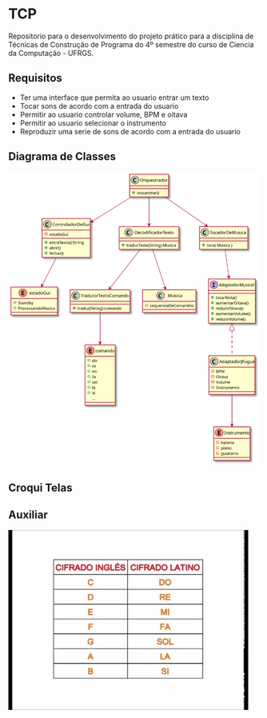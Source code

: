 # TCP

Repositorio para o desenvolvimento do projeto prático para a disciplina de Técnicas de Construção de Programa do 4º semestre do curso de Ciencia da Computação - UFRGS.

## Requisitos

+ Ter uma interface que permita ao usuario entrar um texto
+ Tocar sons de acordo com a entrada do usuario
+ Permitir ao usuario controlar volume, BPM e oitava
+ Permitir ao usuario selecionar o instrumento
+ Reproduzir uma serie de sons de acordo com a entrada do usuario

## Diagrama de Classes

![imagem](out/diagramaDeClasses/classes.svg)

## Croqui Telas


## Auxiliar

![notas-em-ingles](2022-03-17-19-24-54.png)